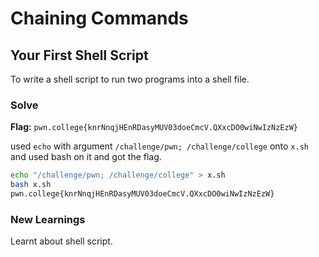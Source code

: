 # Chaining Commands

## Your First Shell Script
To write a shell script to run two programs into a shell file.

### Solve
**Flag:** `pwn.college{knrNnqjHEnRDasyMUV03doeCmcV.QXxcDO0wiNwIzNzEzW}`

used ```echo``` with argument ```/challenge/pwn; /challenge/college``` onto ```x.sh``` and used bash on it and got the flag.

```bash
echo "/challenge/pwn; /challenge/college" > x.sh
bash x.sh
pwn.college{knrNnqjHEnRDasyMUV03doeCmcV.QXxcDO0wiNwIzNzEzW}
```

### New Learnings
Learnt about shell script.


